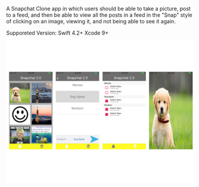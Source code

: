 A Snapchat Clone app in which users should be able to take a picture, post to a feed, and then be able to view all the posts in a feed in the "Snap" style of clicking on an image, viewing it, and not being able to see it again. 

Supporeted Version: Swift 4.2+ Xcode 9+ 

![alt text](/README-images/preview.png)

